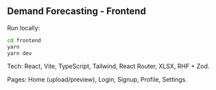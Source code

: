 ## Demand Forecasting - Frontend

Run locally:

```bash
cd frontend
yarn
yarn dev
```

Tech: React, Vite, TypeScript, Tailwind, React Router, XLSX, RHF + Zod.

Pages: Home (upload/preview), Login, Signup, Profile, Settings.


